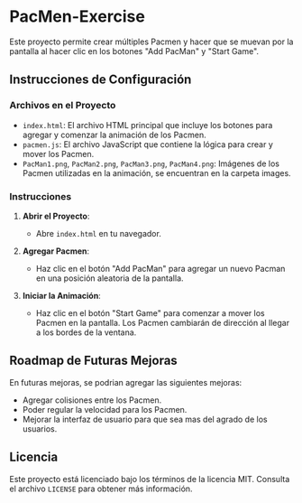 # PacMen-Exercise

Este proyecto permite crear múltiples Pacmen y hacer que se muevan por la pantalla al hacer clic en los botones "Add PacMan" y "Start Game".

## Instrucciones de Configuración

### Archivos en el Proyecto

- `index.html`: El archivo HTML principal que incluye los botones para agregar y comenzar la animación de los Pacmen.
- `pacmen.js`: El archivo JavaScript que contiene la lógica para crear y mover los Pacmen.
- `PacMan1.png`, `PacMan2.png`, `PacMan3.png`, `PacMan4.png`: Imágenes de los Pacmen utilizadas en la animación, se encuentran en la carpeta images.

### Instrucciones

1. **Abrir el Proyecto**:
   - Abre `index.html` en tu navegador.

2. **Agregar Pacmen**:
   - Haz clic en el botón "Add PacMan" para agregar un nuevo Pacman en una posición aleatoria de la pantalla.

3. **Iniciar la Animación**:
   - Haz clic en el botón "Start Game" para comenzar a mover los Pacmen en la pantalla. Los Pacmen cambiarán de dirección al llegar a los bordes de la ventana.

## Roadmap de Futuras Mejoras

En futuras mejoras, se podrian agregar las siguientes mejoras:
- Agregar colisiones entre los Pacmen.
- Poder regular la velocidad para los Pacmen.
- Mejorar la interfaz de usuario para que sea mas del agrado de los usuarios.

## Licencia

Este proyecto está licenciado bajo los términos de la licencia MIT. Consulta el archivo `LICENSE` para obtener más información.
